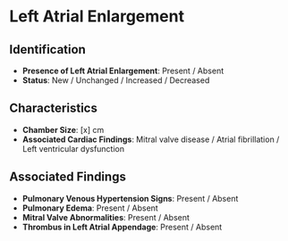 
# Left Atrial Enlargement

## Identification

- **Presence of Left Atrial Enlargement**: Present / Absent
- **Status**: New / Unchanged / Increased / Decreased

## Characteristics

- **Chamber Size**: [x] cm
- **Associated Cardiac Findings**: Mitral valve disease / Atrial fibrillation / Left ventricular dysfunction

## Associated Findings

- **Pulmonary Venous Hypertension Signs**: Present / Absent
- **Pulmonary Edema**: Present / Absent
- **Mitral Valve Abnormalities**: Present / Absent
- **Thrombus in Left Atrial Appendage**: Present / Absent
